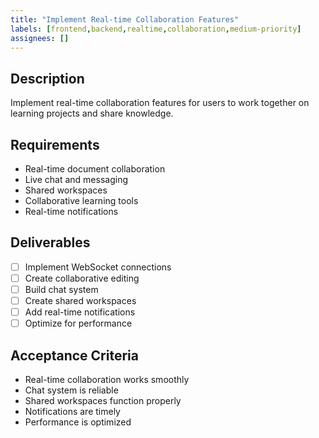 ```yaml
---
title: "Implement Real-time Collaboration Features"
labels: [frontend,backend,realtime,collaboration,medium-priority]
assignees: []
---
```



## Description
Implement real-time collaboration features for users to work together on learning projects and share knowledge.

## Requirements
- Real-time document collaboration
- Live chat and messaging
- Shared workspaces
- Collaborative learning tools
- Real-time notifications

## Deliverables
- [ ] Implement WebSocket connections
- [ ] Create collaborative editing
- [ ] Build chat system
- [ ] Create shared workspaces
- [ ] Add real-time notifications
- [ ] Optimize for performance

## Acceptance Criteria
- Real-time collaboration works smoothly
- Chat system is reliable
- Shared workspaces function properly
- Notifications are timely
- Performance is optimized

